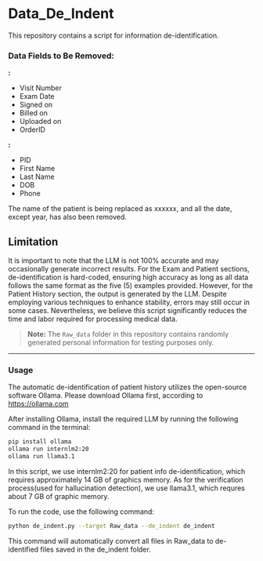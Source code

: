 # Data_De_Indent

This repository contains a script for information de-identification.

### Data Fields to Be Removed:
**<Exam>:**
- Visit Number  
- Exam Date  
- Signed on  
- Billed on  
- Uploaded on  
- OrderID  

**<Patient>:**  
- PID  
- First Name  
- Last Name  
- DOB  
- Phone  

**<Patient History>**
The name of the patient is being replaced as xxxxxx, and all the date, except year, has also been removed.

## Limitation ##
It is important to note that the LLM is not 100% accurate and may occasionally generate incorrect results. For the Exam and Patient sections, de-identification is hard-coded, ensuring high accuracy as long as all data follows the same format as the five (5) examples provided. However, for the Patient History section, the output is generated by the LLM. Despite employing various techniques to enhance stability, errors may still occur in some cases. Nevertheless, we believe this script significantly reduces the time and labor required for processing medical data.

> **Note:** The `Raw_data` folder in this repository contains randomly generated personal information for testing purposes only.

---

### Usage

The automatic de-identification of patient history utilizes the open-source software Ollama. Please download Ollama first, according to
https://ollama.com


After installing Ollama, install the required LLM by running the following command in the terminal:

```bash
pip install ollama
ollama run internlm2:20
ollama run llama3.1
```

In this script, we use internlm2:20 for patient info de-identification, which requires approximately 14 GB of graphics memory.
As for the verification process(used for hallucination detection), we use llama3.1, which requres about 7 GB of graphic memory. 

To run the code, use the following command:

```bash
python de_indent.py --target Raw_data --de_indent de_indent 

```

This command will automatically convert all files in Raw_data to de-identified files saved in the de_indent folder.

